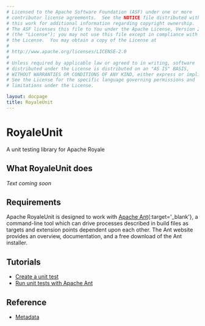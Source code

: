 ```yaml
---
# Licensed to the Apache Software Foundation (ASF) under one or more
# contributor license agreements.  See the NOTICE file distributed with
# this work for additional information regarding copyright ownership.
# The ASF licenses this file to You under the Apache License, Version 2.0
# (the "License"); you may not use this file except in compliance with
# the License.  You may obtain a copy of the License at
# 
# http://www.apache.org/licenses/LICENSE-2.0
# 
# Unless required by applicable law or agreed to in writing, software
# distributed under the License is distributed on an "AS IS" BASIS,
# WITHOUT WARRANTIES OR CONDITIONS OF ANY KIND, either express or implied.
# See the License for the specific language governing permissions and
# limitations under the License.

layout: docpage
title: RoyaleUnit
---
```


# RoyaleUnit

A unit testing library for Apache Royale

## What RoyaleUnit does

_Text coming soon_

## Requirements

Apache RoyaleUnit is designed to work with [Apache Ant](https://ant.apache.org){:target='_blank'}, a command-line tool which can drive processes described in build files as targets and extension points dependent upon each other. The Ant website provides an overview, documentation, and a free download of the Ant installer.

## Tutorials

* [Create a unit test](testing/royaleunit/create-a-unit-test.html)
* [Run unit tests with Apache Ant](testing/royaleunit/run-unit-tests-with-ant.html)

## Reference

* [Metadata](testing/royaleunit/metadata.html)

